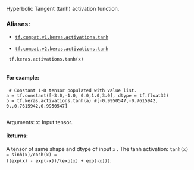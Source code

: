 Hyperbolic Tangent (tanh) activation function.



### Aliases:

- [ `tf.compat.v1.keras.activations.tanh` ](/api_docs/python/tf/keras/activations/tanh)

- [ `tf.compat.v2.keras.activations.tanh` ](/api_docs/python/tf/keras/activations/tanh)



```
 tf.keras.activations.tanh(x)
 
```



#### For example:


```
 # Constant 1-D tensor populated with value list.
a = tf.constant([-3.0,-1.0, 0.0,1.0,3.0], dtype = tf.float32)
b = tf.keras.activations.tanh(a) #[-0.9950547,-0.7615942,
0.,0.7615942,0.9950547]
 
```

Arguments:
    x: Input tensor.



#### Returns:
A tensor of same shape and dtype of input  `x` .
The tanh activation: <code translate="no" dir="ltr">tanh(x) = sinh(x)/cosh(x) = ((exp(x) -
exp(-x))/(exp(x) + exp(-x)))</code>.

